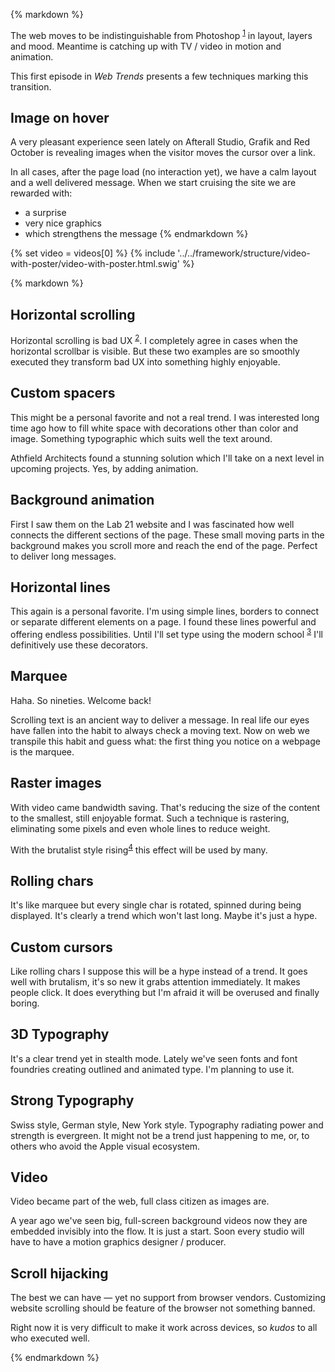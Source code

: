 {% markdown %}

The web moves to be indistinguishable from Photoshop <sup id="footnote--1">[1](#footnotes--1)</sup> in layout, layers and mood.
Meantime is catching up with TV / video in motion and animation.

This first episode in *Web Trends* presents a few techniques marking this transition.

## Image on hover

A very pleasant experience seen lately on Afterall Studio, Grafik and Red October is revealing images when the visitor moves the cursor over a link.

In all cases, after the page load (no interaction yet), we have a calm layout and a well delivered message. When we start cruising the site we are rewarded with:

- a surprise
- very nice graphics
- which strengthens the message
{% endmarkdown %}

{% set video = videos[0] %}
{% include '../../framework/structure/video-with-poster/video-with-poster.html.swig' %}

{% markdown %}
## Horizontal scrolling

Horizontal scrolling is bad UX <sup id="footnote--2">[2](#footnotes--2)</sup>. I completely agree in cases when the horizontal scrollbar is visible. But these two examples are so smoothly executed they transform bad UX into something highly enjoyable.

## Custom spacers

This might be a personal favorite and not a real trend. I was interested long time ago how to fill white space with decorations other than color and image. Something typographic which suits well the text around.

Athfield Architects found a stunning solution which I'll take on a next level in upcoming projects. Yes, by adding animation.


## Background animation

First I saw them on the Lab 21 website and I was fascinated how well connects the different sections of the page. These small moving parts in the background makes you scroll more and reach the end of the page. Perfect to deliver long messages.


## Horizontal lines

This again is a personal favorite. I'm using simple lines, borders to connect or separate different elements on a page. I found these lines powerful and offering endless possibilities. Until I'll set type using the modern school <sup id="footnote--3">[3](#footnotes--3)</sup> I'll definitively use these decorators.

## Marquee

Haha. So nineties. Welcome back!

Scrolling text is an ancient way to deliver a message. In real life our eyes have fallen into the habit to always check a moving text. Now on web we transpile this habit and guess what: the first thing you notice on a webpage is the marquee.


## Raster images

With video came bandwidth saving. That's reducing the size of the content to the smallest, still enjoyable format. Such a technique is rastering, eliminating some pixels and even whole lines to reduce weight.

With the brutalist style rising<sup id="footnote--4">[4](#footnotes--4)</sup> this effect will be used by many.

## Rolling chars

It's like marquee but every single char is rotated, spinned during being displayed. It's clearly a trend which won't last long. Maybe it's just a hype.

## Custom cursors

Like rolling chars I suppose this will be a hype instead of a trend. It goes well with brutalism, it's so new it grabs attention immediately. It makes people click. It does everything but I'm afraid it will be overused and finally boring.

## 3D Typography

It's a clear trend yet in stealth mode. Lately we've seen fonts and font foundries creating outlined and animated type. I'm planning to use it.

## Strong Typography

Swiss style, German style, New York style. Typography radiating power and strength is evergreen. It might not be a trend just happening to me, or, to others who avoid the Apple visual ecosystem.

## Video

Video became part of the web, full class citizen as images are.

A year ago we've seen big, full-screen background videos now they are embedded invisibly into the flow. It is just a start. Soon every studio will have to have a motion graphics designer / producer.

## Scroll hijacking

The best we can have &mdash;  yet no support from browser vendors. Customizing website scrolling should be feature of the browser not something banned.

Right now it is very difficult to make it work across devices, so *kudos* to all who executed well.

{% endmarkdown %}
